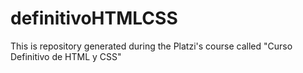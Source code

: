 # definitivoHTMLCSS

This is repository generated during the Platzi's course called "Curso Definitivo de HTML y CSS"
